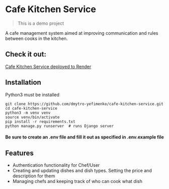 # Cafe Kitchen Service
> This is a demo project

A cafe management system aimed at improving communication and rules between cooks in the kitchen.

## Check it out:
[Cafe Kitchen Service deployed to Render](https://cafe-kitchen-service.onrender.com/)

## Installation

Python3 must be installed

```shell
git clone https://github.com/dmytro-yefimenko/cafe-kitchen-service.git
cd cafe-kitchen-service
python3 -m venv venv
source venv/bin/activate
pip install -r requirements.txt
python manage.py runserver  # runs Django server
```

#### Be sure to create an .env file and fill it out as specified in .env.example file


## Features

* Authentication functionality for Chef/User
* Creating and updating dishes and dish types. Setting the price and description for them
* Managing chefs and keeping track of who can cook what dish
